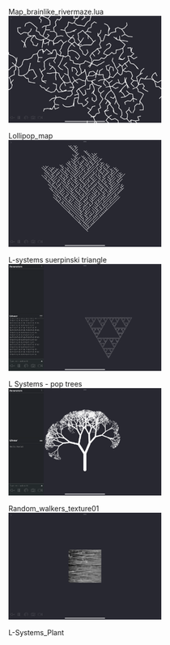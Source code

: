 <p align = "center">

Map_brainlike_rivermaze.lua
<br>
<img src="Media/948FC64C-C0B1-400F-8788-76D2AD2D771E.png" width="60%" title="hover text">

Lollipop_map
<br>
<img src="Media/7CCDBF34-ECDD-49A6-AF3C-5F28E88C807A.png" width="60%" title="hover text">

L-systems suerpinski triangle
<br>
<img src="Media/8A12A0B0-4233-45C4-ACFA-3FB519044987.png" width="60%" title="hover text">

L Systems - pop trees
<br>
<img src="Media/03C61089-8062-45A3-B7EB-27ECC9CD9AE5.png" width="60%" title="hover text">

Random_walkers_texture01
  <br>
<img src="Media/8F13327E-D3C1-4D36-AEDE-C97258BC2D7A.png" width="60%">

L-Systems_Plant
<br>
<img sr ="Media/7CE32069-F324-4033-88FB-887486EF20A2.png" width="60%">

</p>

